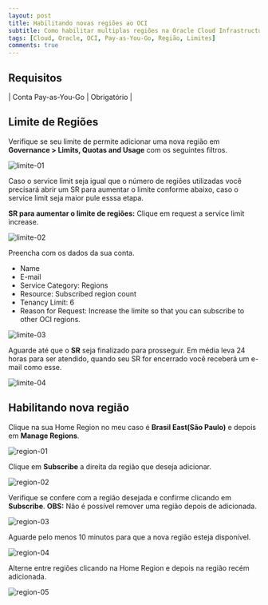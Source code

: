 ```yaml
---
layout: post
title: Habilitando novas regiões ao OCI
subtitle: Como habilitar multiplas regiões na Oracle Cloud Infrastructure
tags: [Cloud, Oracle, OCI, Pay-as-You-Go, Região, Limites]
comments: true
---
```


## Requisitos

| Conta Pay-as-You-Go | Obrigatório |

## Limite de Regiões

Verifique se seu limite de permite adicionar uma nova região em **Governance > Limits, Quotas and Usage** com os seguintes filtros.

![limite-01](https://objectstorage.sa-saopaulo-1.oraclecloud.com/p/U-veHKuEauMe2X0hJmlvYA6WaX945GZwtX4b4QyDXh1MWjkmGNtb_UE134XcnZdE/n/gr8gkzaf8nit/b/bucket-euoraf4-site/o/NEW-REGION/limite-01.png)

Caso o service limit seja igual que o número de regiões utilizadas você precisará abrir um SR para aumentar o limite conforme abaixo, caso o service limit seja maior pule esssa etapa.

**SR para aumentar o limite de regiões:** Clique em request a service limit increase.

![limite-02](https://objectstorage.sa-saopaulo-1.oraclecloud.com/p/RnncV9tl817nUiJbnoIJZnqqBQZZyGiC-hzd5neAExlrOTxGdiPocuztQmYrPfpt/n/gr8gkzaf8nit/b/bucket-euoraf4-site/o/NEW-REGION/limite-02.png)

Preencha com os dados da sua conta.

- Name
- E-mail
- Service Category: Regions
- Resource: Subscribed region count
- Tenancy Limit: 6
- Reason for Request: Increase the limite so that you can subscribe to other OCI regions.

![limite-03](https://objectstorage.sa-saopaulo-1.oraclecloud.com/p/d8FAPnSGSJz2KYh-no3l7zFJn0HRrjK7rgg-ZUB3SRdAR-9tXy19mzqRen7iSssX/n/gr8gkzaf8nit/b/bucket-euoraf4-site/o/NEW-REGION/limite-03.png)

Aguarde até que o **SR** seja finalizado para prosseguir. Em média leva 24 horas para ser atendido, quando seu SR for encerrado você receberá um e-mail como esse.

![limite-04](https://objectstorage.sa-saopaulo-1.oraclecloud.com/p/R4GnwP-f6bslqhHxBg4APfyEDRlwKmUPPKtv4f2MN4GWSNiWt3-gxXc3TIln9pH-/n/gr8gkzaf8nit/b/bucket-euoraf4-site/o/NEW-REGION/limite-04.png)

## Habilitando nova região

Clique na sua Home Region no meu caso é **Brasil East(São Paulo)** e depois em **Manage Regions**.

![region-01](https://objectstorage.sa-saopaulo-1.oraclecloud.com/p/O3Q-NcLpHiuROoKNStL9_4NsBHkAmz72Y2Mkz9PkW-wwopUXFzB_fuOyQF_qFSTr/n/gr8gkzaf8nit/b/bucket-euoraf4-site/o/NEW-REGION/region-01.png)

Clique em **Subscribe** a direita da região que deseja adicionar.

![region-02](https://objectstorage.sa-saopaulo-1.oraclecloud.com/p/Apztf9VqEqtwJeL2QwdCO_p_FSoKMEQGUhC_5lw-rxlW7DyjCf9Q56Hwm1koxg0c/n/gr8gkzaf8nit/b/bucket-euoraf4-site/o/NEW-REGION/region-02.png)

Verifique se confere com a região desejada e confirme clicando em **Subscribe**. **OBS:** Não é possível remover uma região depois de adicionada.

![region-03](https://objectstorage.sa-saopaulo-1.oraclecloud.com/p/HA4BPrGIKFK9jh6VL54TBUOp5Pxu_Zp9HuOYhINoOBd2tAwp_7IbnvjzTVBHjsSi/n/gr8gkzaf8nit/b/bucket-euoraf4-site/o/NEW-REGION/region-03.png)

Aguarde pelo menos 10 minutos para que a nova região esteja disponível.

![region-04](https://objectstorage.sa-saopaulo-1.oraclecloud.com/p/do8huo_43GAe0Be4c5Ag6EiUX1yNCA4kEcLedyAQig9cK-QNbk5i2J4Lv5Pv7K_R/n/gr8gkzaf8nit/b/bucket-euoraf4-site/o/NEW-REGION/region-04.png)

Alterne entre regiões clicando na Home Region e depois na região recém adicionada.

![region-05](https://objectstorage.sa-saopaulo-1.oraclecloud.com/p/ahY8acBrGWyEWKmcrmXIg5anOr0MeHa3umuoTGshr8xt12NVdffHK9bcPZHZpIHh/n/gr8gkzaf8nit/b/bucket-euoraf4-site/o/NEW-REGION/region-05.png)

